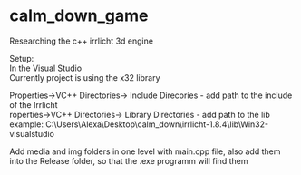 # calm_down_game
Researching the c++ irrlicht 3d engine  

Setup:  
In the Visual Studio  
Currently project is using the x32 library  

Properties->VC++ Directories-> Include Direcories - add path to the include of the Irrlicht  
roperties->VC++ Directories-> Library Directories - add path to the lib  
example: C:\Users\Alexa\Desktop\calm_down\irrlicht-1.8.4\lib\Win32-visualstudio  

Add media and img folders in one level with main.cpp file, also add them into the Release folder, so that the .exe programm will find them
